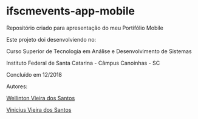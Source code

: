 # ifscmevents-app-mobile
Repositório criado para apresentação do meu Portifólio Mobile

Este projeto doi desenvolviendo no: 

Curso Superior de Tecnologia em Análise e Desenvolvimento de Sistemas 

Instituto Federal de Santa Catarina - Câmpus Canoinhas - SC 

Concluído em 12/2018

Autores: 

[Wellinton Vieira dos Santos](https://github.com/wellintonvieira)

[Vinicius Vieira dos Santos](https://github.com/viniciusvsantos)
